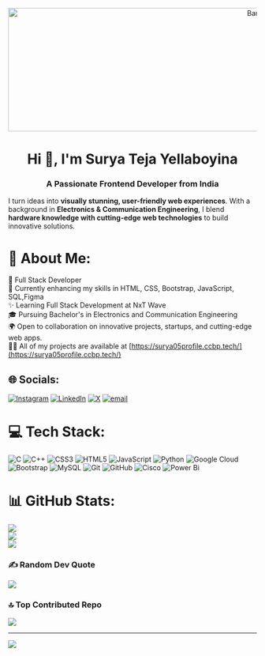 <p align="center">
  <img src="https://res.cloudinary.com/dunateixc/image/upload/v1741884526/gitub_hfvzox.jpg" alt="Banner" width="1000px" height="250px"/>
</p>

<h1 align="center">Hi 👋, I'm Surya Teja Yellaboyina</h1>
<h3 align="center">A Passionate Frontend Developer from India</h3>

I turn ideas into **visually stunning, user-friendly web experiences**. With a background in **Electronics & Communication Engineering**, I blend **hardware knowledge with cutting-edge web technologies** to build innovative solutions.  


# 💫 About Me:
💼 Full Stack Developer<br>🌱 Currently enhancing my skills in HTML, CSS, Bootstrap, JavaScript, SQL,Figma<br>✨ Learning Full Stack Development at NxT Wave<br>🎓 Pursuing Bachelor's in Electronics and Communication Engineering<br>🌍 Open to collaboration on innovative projects, startups, and cutting-edge web apps.<br>👨‍💻 All of my projects are available at [https://surya05profile.ccbp.tech/](https://surya05profile.ccbp.tech/)



## 🌐 Socials:
[![Instagram](https://img.shields.io/badge/Instagram-%23E4405F.svg?logo=Instagram&logoColor=white)](https://instagram.com/https://www.instagram.com/_your.soulfulboy_) [![LinkedIn](https://img.shields.io/badge/LinkedIn-%230077B5.svg?logo=linkedin&logoColor=white)](https://linkedin.com/in/https://www.linkedin.com/in/surya-teja-yellaboyina/) [![X](https://img.shields.io/badge/X-black.svg?logo=X&logoColor=white)](https://x.com/https://x.com/Surya_teja_05) [![email](https://img.shields.io/badge/Email-D14836?logo=gmail&logoColor=white)](mailto:yellaboinasuryateja@gmail.com) 

# 💻 Tech Stack:
![C](https://img.shields.io/badge/c-%2300599C.svg?style=for-the-badge&logo=c&logoColor=white) ![C++](https://img.shields.io/badge/c++-%2300599C.svg?style=for-the-badge&logo=c%2B%2B&logoColor=white) ![CSS3](https://img.shields.io/badge/css3-%231572B6.svg?style=for-the-badge&logo=css3&logoColor=white) ![HTML5](https://img.shields.io/badge/html5-%23E34F26.svg?style=for-the-badge&logo=html5&logoColor=white) ![JavaScript](https://img.shields.io/badge/javascript-%23323330.svg?style=for-the-badge&logo=javascript&logoColor=%23F7DF1E) ![Python](https://img.shields.io/badge/python-3670A0?style=for-the-badge&logo=python&logoColor=ffdd54) ![Google Cloud](https://img.shields.io/badge/GoogleCloud-%234285F4.svg?style=for-the-badge&logo=google-cloud&logoColor=white) ![Bootstrap](https://img.shields.io/badge/bootstrap-%238511FA.svg?style=for-the-badge&logo=bootstrap&logoColor=white) ![MySQL](https://img.shields.io/badge/mysql-4479A1.svg?style=for-the-badge&logo=mysql&logoColor=white) ![Git](https://img.shields.io/badge/git-%23F05033.svg?style=for-the-badge&logo=git&logoColor=white) ![GitHub](https://img.shields.io/badge/github-%23121011.svg?style=for-the-badge&logo=github&logoColor=white) ![Cisco](https://img.shields.io/badge/cisco-%23049fd9.svg?style=for-the-badge&logo=cisco&logoColor=black) ![Power Bi](https://img.shields.io/badge/power_bi-F2C811?style=for-the-badge&logo=powerbi&logoColor=black)
# 📊 GitHub Stats:
![](https://github-readme-stats.vercel.app/api?username=Suryateja200405&theme=noctis_minimus&hide_border=false&include_all_commits=false&count_private=false)<br/>
![](https://nirzak-streak-stats.vercel.app/?user=Suryateja200405&theme=noctis_minimus&hide_border=false)<br/>
![](https://github-readme-stats.vercel.app/api/top-langs/?username=Suryateja200405&theme=noctis_minimus&hide_border=false&include_all_commits=false&count_private=false&layout=compact)

### ✍️ Random Dev Quote
![](https://quotes-github-readme.vercel.app/api?type=horizontal&theme=radical)

### 🔝 Top Contributed Repo
![](https://github-contributor-stats.vercel.app/api?username=Suryateja200405&limit=5&theme=dark&combine_all_yearly_contributions=true)

---
[![](https://visitcount.itsvg.in/api?id=Suryateja200405&icon=0&color=0)](https://visitcount.itsvg.in)

<!-- Proudly created with GPRM ( https://gprm.itsvg.in ) -->
